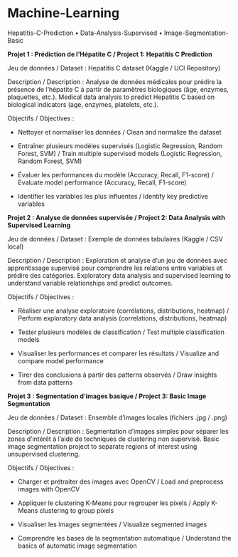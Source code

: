 # Machine-Learning

Hepatitis-C-Prediction • Data-Analysis-Supervised • Image-Segmentation-Basic

**Projet 1 : Prédiction de l’Hépatite C / Project 1: Hepatitis C Prediction**

Jeu de données / Dataset : Hepatitis C dataset (Kaggle / UCI Repository)

Description / Description :
Analyse de données médicales pour prédire la présence de l’hépatite C à partir de paramètres biologiques (âge, enzymes, plaquettes, etc.).
Medical data analysis to predict Hepatitis C based on biological indicators (age, enzymes, platelets, etc.).

Objectifs / Objectives :

* Nettoyer et normaliser les données / Clean and normalize the dataset

* Entraîner plusieurs modèles supervisés (Logistic Regression, Random Forest, SVM) / Train multiple supervised models (Logistic Regression, Random Forest, SVM)

* Évaluer les performances du modèle (Accuracy, Recall, F1-score) / Evaluate model performance (Accuracy, Recall, F1-score)

* Identifier les variables les plus influentes / Identify key predictive variables

**Projet 2 : Analyse de données supervisée / Project 2: Data Analysis with Supervised Learning**

Jeu de données / Dataset : Exemple de données tabulaires (Kaggle / CSV local)

Description / Description :
Exploration et analyse d’un jeu de données avec apprentissage supervisé pour comprendre les relations entre variables et prédire des catégories.
Exploratory data analysis and supervised learning to understand variable relationships and predict outcomes.

Objectifs / Objectives :

* Réaliser une analyse exploratoire (corrélations, distributions, heatmap) / Perform exploratory data analysis (correlations, distributions, heatmap)

* Tester plusieurs modèles de classification / Test multiple classification models

* Visualiser les performances et comparer les résultats / Visualize and compare model performance

* Tirer des conclusions à partir des patterns observés / Draw insights from data patterns

**Projet 3 : Segmentation d’images basique / Project 3: Basic Image Segmentation**

Jeu de données / Dataset : Ensemble d’images locales (fichiers .jpg / .png)

Description / Description :
Segmentation d’images simples pour séparer les zones d’intérêt à l’aide de techniques de clustering non supervisé.
Basic image segmentation project to separate regions of interest using unsupervised clustering.

Objectifs / Objectives :

* Charger et prétraiter des images avec OpenCV / Load and preprocess images with OpenCV

* Appliquer le clustering K-Means pour regrouper les pixels / Apply K-Means clustering to group pixels

* Visualiser les images segmentées / Visualize segmented images

* Comprendre les bases de la segmentation automatique / Understand the basics of automatic image segmentation
